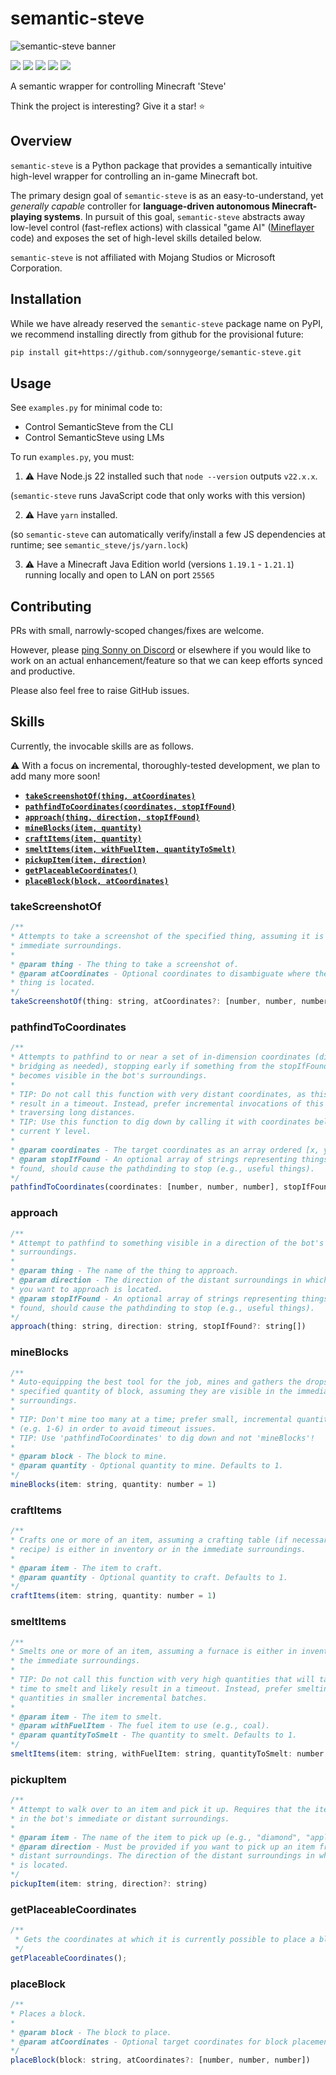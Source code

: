 # semantic-steve

![semantic-steve banner](https://i.imgur.com/omL5Fax.png)

<div align="left">
	<img src="https://img.shields.io/badge/status-under%20development-orange"/></a>
	<a href="https://github.com/sonnygeorge/semantic-steve/LICENSE"><img src="https://img.shields.io/badge/License-MIT-blue"/></a>
    <a href="https://github.com/psf/black"><img src="https://img.shields.io/badge/code_style-black-000000.svg"/></a>
    <a href="https://github.com/prettier/prettier"><img src="https://img.shields.io/badge/code_style-prettier-ff69b4.svg?style=flat-square"/></a>
    <a href="https://discord.gg/qQXsntuP"><img src="https://img.shields.io/badge/Discord-Join%20Chat-7289DA?logo=discord&logoColor=white"/></a>

</div>

A semantic wrapper for controlling Minecraft 'Steve'

Think the project is interesting? Give it a star! ⭐

## Overview

`semantic-steve` is a Python package that provides a semantically intuitive high-level wrapper for controlling an in-game Minecraft bot.

The primary design goal of `semantic-steve` is as an easy-to-understand, yet _generally capable_ controller for **language-driven autonomous Minecraft-playing systems**. In pursuit of this goal, `semantic-steve` abstracts away low-level control (fast-reflex actions) with classical "game AI" ([Mineflayer](https://github.com/PrismarineJS/mineflayer) code) and exposes the set of high-level skills detailed below.

`semantic-steve` is not affiliated with Mojang Studios or Microsoft Corporation.

## Installation

While we have already reserved the `semantic-steve` package name on PyPI, we recommend installing directly from github for the provisional future:

```bash
pip install git+https://github.com/sonnygeorge/semantic-steve.git
```

## Usage

See `examples.py` for minimal code to:

- Control SemanticSteve from the CLI
- Control SemanticSteve using LMs

To run `examples.py`, you must:

1. ⚠️ Have Node.js 22 installed such that `node --version` outputs `v22.x.x`.

(`semantic-steve` runs JavaScript code that only works with this version)

2. ⚠️ Have `yarn` installed.

(so `semantic-steve` can automatically verify/install a few JS dependencies at runtime; see `semantic_steve/js/yarn.lock`)

3. ⚠️ Have a Minecraft Java Edition world (versions `1.19.1` - `1.21.1`) running locally and open to LAN on port `25565`

## Contributing

PRs with small, narrowly-scoped changes/fixes are welcome.

However, please [ping Sonny on Discord](https://discord.gg/qQXsntuP) or elsewhere if you would like to work on an actual enhancement/feature so that we can keep efforts synced and productive.

Please also feel free to raise GitHub issues.

## Skills

Currently, the invocable skills are as follows.

⚠️ With a focus on incremental, thoroughly-tested development, we plan to add many more soon!

- [**`takeScreenshotOf(thing, atCoordinates)`**](#takescreenshotof)
- [**`pathfindToCoordinates(coordinates, stopIfFound)`**](#pathfindtocoordinates)
- [**`approach(thing, direction, stopIfFound)`**](#approach)
- [**`mineBlocks(item, quantity)`**](#mineblocks)
- [**`craftItems(item, quantity)`**](#craftitems)
- [**`smeltItems(item, withFuelItem, quantityToSmelt)`**](#smeltitems)
- [**`pickupItem(item, direction)`**](#pickupitem)
- [**`getPlaceableCoordinates()`**](#getplaceablecoordinates)
- [**`placeBlock(block, atCoordinates)`**](#placeblock)

### takeScreenshotOf

```javascript
/**
* Attempts to take a screenshot of the specified thing, assuming it is in the
* immediate surroundings.
*
* @param thing - The thing to take a screenshot of.
* @param atCoordinates - Optional coordinates to disambiguate where the
* thing is located.
*/
takeScreenshotOf(thing: string, atCoordinates?: [number, number, number])
```

### pathfindToCoordinates

```javascript
/**
* Attempts to pathfind to or near a set of in-dimension coordinates (digging and
* bridging as needed), stopping early if something from the stopIfFound list
* becomes visible in the bot's surroundings.
*
* TIP: Do not call this function with very distant coordinates, as this will likely
* result in a timeout. Instead, prefer incremental invocations of this skill for
* traversing long distances.
* TIP: Use this function to dig down by calling it with coordinates below the bot's
* current Y level.
*
* @param coordinates - The target coordinates as an array ordered [x, y, z].
* @param stopIfFound - An optional array of strings representing things that, if
* found, should cause the pathdinding to stop (e.g., useful things).
*/
pathfindToCoordinates(coordinates: [number, number, number], stopIfFound?: string[])
```

### approach

```javascript
/**
* Attempt to pathfind to something visible in a direction of the bot's distant
* surroundings.
*
* @param thing - The name of the thing to approach.
* @param direction - The direction of the distant surroundings in which the thing
* you want to approach is located.
* @param stopIfFound - An optional array of strings representing things that, if
* found, should cause the pathdinding to stop (e.g., useful things).
*/
approach(thing: string, direction: string, stopIfFound?: string[])
```

### mineBlocks

```javascript
/**
* Auto-equipping the best tool for the job, mines and gathers the drops from a
* specified quantity of block, assuming they are visible in the immediate
* surroundings.
*
* TIP: Don't mine too many at a time; prefer small, incremental quantities
* (e.g. 1-6) in order to avoid timeout issues.
* TIP: Use 'pathfindToCoordinates' to dig down and not 'mineBlocks'!
*
* @param block - The block to mine.
* @param quantity - Optional quantity to mine. Defaults to 1.
*/
mineBlocks(item: string, quantity: number = 1)
```

### craftItems

```javascript
/**
* Crafts one or more of an item, assuming a crafting table (if necessary for the
* recipe) is either in inventory or in the immediate surroundings.
*
* @param item - The item to craft.
* @param quantity - Optional quantity to craft. Defaults to 1.
*/
craftItems(item: string, quantity: number = 1)
```

### smeltItems

```javascript
/**
* Smelts one or more of an item, assuming a furnace is either in inventory or in
* the immediate surroundings.
*
* TIP: Do not call this function with very high quantities that will take a long
* time to smelt and likely result in a timeout. Instead, prefer smelting large
* quantities in smaller incremental batches.
*
* @param item - The item to smelt.
* @param withFuelItem - The fuel item to use (e.g., coal).
* @param quantityToSmelt - The quantity to smelt. Defaults to 1.
*/
smeltItems(item: string, withFuelItem: string, quantityToSmelt: number = 1)
```

### pickupItem

```javascript
/**
* Attempt to walk over to an item and pick it up. Requires that the item be visible
* in the bot's immediate or distant surroundings.
*
* @param item - The name of the item to pick up (e.g., "diamond", "apple").
* @param direction - Must be provided if you want to pick up an item from the
* distant surroundings. The direction of the distant surroundings in which the item
* is located.
*/
pickupItem(item: string, direction?: string)
```

### getPlaceableCoordinates

```javascript
/**
 * Gets the coordinates at which it is currently possible to place a block.
 */
getPlaceableCoordinates();
```

### placeBlock

```javascript
/**
* Places a block.
*
* @param block - The block to place.
* @param atCoordinates - Optional target coordinates for block placement.
*/
placeBlock(block: string, atCoordinates?: [number, number, number])
```
